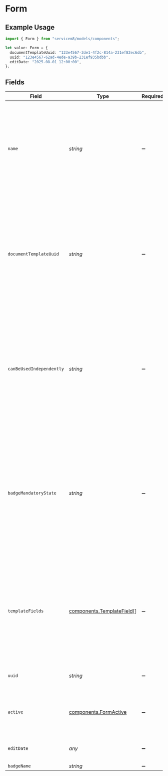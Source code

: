 # Form

## Example Usage

```typescript
import { Form } from "servicem8/models/components";

let value: Form = {
  documentTemplateUuid: "123e4567-3de1-4f2c-814a-231ef82ec6db",
  uuid: "123e4567-62ad-4ede-a39b-231ef935bdbb",
  editDate: "2025-08-01 12:00:00",
};
```

## Fields

| Field                                                                                                                                                                                                                                              | Type                                                                                                                                                                                                                                               | Required                                                                                                                                                                                                                                           | Description                                                                                                                                                                                                                                        | Example                                                                                                                                                                                                                                            |
| -------------------------------------------------------------------------------------------------------------------------------------------------------------------------------------------------------------------------------------------------- | -------------------------------------------------------------------------------------------------------------------------------------------------------------------------------------------------------------------------------------------------- | -------------------------------------------------------------------------------------------------------------------------------------------------------------------------------------------------------------------------------------------------- | -------------------------------------------------------------------------------------------------------------------------------------------------------------------------------------------------------------------------------------------------- | -------------------------------------------------------------------------------------------------------------------------------------------------------------------------------------------------------------------------------------------------- |
| `name`                                                                                                                                                                                                                                             | *string*                                                                                                                                                                                                                                           | :heavy_minus_sign:                                                                                                                                                                                                                                 | The name of the form. Used to identify the form in the system and displayed to users in the form selector. Must be unique within an account. Maximum length is 255 characters.                                                                     |                                                                                                                                                                                                                                                    |
| `documentTemplateUuid`                                                                                                                                                                                                                             | *string*                                                                                                                                                                                                                                           | :heavy_minus_sign:                                                                                                                                                                                                                                 | UUID of the document template associated with this form. The template defines the layout and appearance of the form when it's generated as a document. References a document template object in the system.                                        | 123e4567-3de1-4f2c-814a-231ef82ec6db                                                                                                                                                                                                               |
| `canBeUsedIndependently`                                                                                                                                                                                                                           | *string*                                                                                                                                                                                                                                           | :heavy_minus_sign:                                                                                                                                                                                                                                 | Boolean flag indicating whether this form can be used independently of a job. When set to true (1), the form can be filled out as a standalone form. When false (0), the form must be associated with a job to be completed.                       |                                                                                                                                                                                                                                                    |
| `badgeMandatoryState`                                                                                                                                                                                                                              | *string*                                                                                                                                                                                                                                           | :heavy_minus_sign:                                                                                                                                                                                                                                 | Controls when badge completion is mandatory for this form. Valid values are: 0 (not mandatory), 1 (mandatory on check-in), 2 (mandatory on check-out). This determines at which stage in the job lifecycle a staff member must complete this form. |                                                                                                                                                                                                                                                    |
| `templateFields`                                                                                                                                                                                                                                   | [components.TemplateField](../../models/components/templatefield.md)[]                                                                                                                                                                             | :heavy_minus_sign:                                                                                                                                                                                                                                 | JSON array of template fields that are used when generating form documents. Each field contains a name, fieldType, value, and sortOrder. Maximum of 10 fields allowed.                                                                             |                                                                                                                                                                                                                                                    |
| `uuid`                                                                                                                                                                                                                                             | *string*                                                                                                                                                                                                                                           | :heavy_minus_sign:                                                                                                                                                                                                                                 | Unique identifier for this record                                                                                                                                                                                                                  | 123e4567-62ad-4ede-a39b-231ef935bdbb                                                                                                                                                                                                               |
| `active`                                                                                                                                                                                                                                           | [components.FormActive](../../models/components/formactive.md)                                                                                                                                                                                     | :heavy_minus_sign:                                                                                                                                                                                                                                 | Record active/deleted flag.  Valid values are [0,1].  Valid values are [0,1]                                                                                                                                                                       |                                                                                                                                                                                                                                                    |
| `editDate`                                                                                                                                                                                                                                         | *any*                                                                                                                                                                                                                                              | :heavy_minus_sign:                                                                                                                                                                                                                                 | Timestamp at which record was last modified                                                                                                                                                                                                        | 2025-08-01 12:00:00                                                                                                                                                                                                                                |
| `badgeName`                                                                                                                                                                                                                                        | *string*                                                                                                                                                                                                                                           | :heavy_minus_sign:                                                                                                                                                                                                                                 | N/A                                                                                                                                                                                                                                                |                                                                                                                                                                                                                                                    |